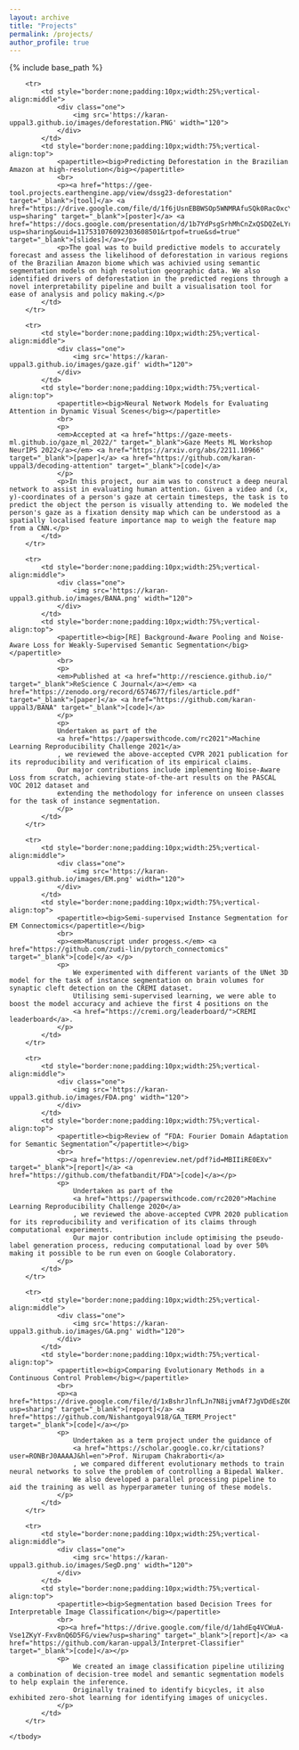 ```yaml
---
layout: archive
title: "Projects"
permalink: /projects/
author_profile: true
---
```


{% include base_path %}

<table border=0 class="bg_colour" style="padding:20px;width:100%;border:0px;border-spacing:0px;border-collapse:separate;margin-right:auto;margin-left:auto;">
    <tbody>

        <tr>
            <td style="border:none;padding:10px;width:25%;vertical-align:middle">
                <div class="one">
                    <img src='https://karan-uppal3.github.io/images/deforestation.PNG' width="120">
                </div>
            </td>
            <td style="border:none;padding:10px;width:75%;vertical-align:top">
                <papertitle><big>Predicting Deforestation in the Brazilian Amazon at high-resolution</big></papertitle>
                <br>
                <p><a href="https://gee-tool.projects.earthengine.app/view/dssg23-deforestation" target="_blank">[tool]</a> <a href="https://drive.google.com/file/d/1f6jUsnEBBWSOp5WNMRAfuSQk0RacOxcY/view?usp=sharing" target="_blank">[poster]</a> <a href="https://docs.google.com/presentation/d/1b7YdPsgSrhMhCnZxQSDQZeLYrVWOFbIb/edit?usp=sharing&ouid=117531076092303608501&rtpof=true&sd=true" target="_blank">[slides]</a></p>
                <p>The goal was to build predictive models to accurately forecast and assess the likelihood of deforestation in various regions of the Brazilian Amazon biome which was achivied using semantic segmentation models on high resolution geographic data. We also identified drivers of deforestation in the predicted regions through a novel interpretability pipeline and built a visualisation tool for ease of analysis and policy making.</p>
            </td>
        </tr>

        <tr>
            <td style="border:none;padding:10px;width:25%;vertical-align:middle">
                <div class="one">
                    <img src='https://karan-uppal3.github.io/images/gaze.gif' width="120">
                </div>
            </td>
            <td style="border:none;padding:10px;width:75%;vertical-align:top">
                <papertitle><big>Neural Network Models for Evaluating Attention in Dynamic Visual Scenes</big></papertitle>
                <br>
                <p>
                <em>Accepted at <a href="https://gaze-meets-ml.github.io/gaze_ml_2022/" target="_blank">Gaze Meets ML Workshop NeurIPS 2022</a></em> <a href="https://arxiv.org/abs/2211.10966" target="_blank">[paper]</a> <a href="https://github.com/karan-uppal3/decoding-attention" target="_blank">[code]</a>
                </p>
                <p>In this project, our aim was to construct a deep neural network to assist in evaluating human attention. Given a video and (x, y)-coordinates of a person's gaze at certain timesteps, the task is to predict the object the person is visually attending to. We modeled the person's gaze as a fixation density map which can be understood as a spatially localised feature importance map to weigh the feature map from a CNN.</p>
            </td>
        </tr> 

        <tr>
            <td style="border:none;padding:10px;width:25%;vertical-align:middle">
                <div class="one">
                    <img src='https://karan-uppal3.github.io/images/BANA.png' width="120">
                </div>
            </td>
            <td style="border:none;padding:10px;width:75%;vertical-align:top">
                <papertitle><big>[RE] Background-Aware Pooling and Noise-Aware Loss for Weakly-Supervised Semantic Segmentation</big></papertitle>
                <br>
                <p>
                <em>Published at <a href="http://rescience.github.io/" target="_blank">ReScience C Journal</a></em> <a href="https://zenodo.org/record/6574677/files/article.pdf" target="_blank">[paper]</a> <a href="https://github.com/karan-uppal3/BANA" target="_blank">[code]</a>
                </p>
                <p>
                Undertaken as part of the 
                <a href="https://paperswithcode.com/rc2021">Machine Learning Reproducibility Challenge 2021</a>
                , we reviewed the above-accepted CVPR 2021 publication for its reproducibility and verification of its empirical claims.
                Our major contributions include implementing Noise-Aware Loss from scratch, achieving state-of-the-art results on the PASCAL VOC 2012 dataset and
                extending the methodology for inference on unseen classes for the task of instance segmentation. 
                </p>
            </td>
        </tr> 

        <tr>
            <td style="border:none;padding:10px;width:25%;vertical-align:middle">
                <div class="one">
                    <img src='https://karan-uppal3.github.io/images/EM.png' width="120">
                </div>
            </td>
            <td style="border:none;padding:10px;width:75%;vertical-align:top">
                <papertitle><big>Semi-supervised Instance Segmentation for EM Connectomics</papertitle></big>
                <br>
                <p><em>Manuscript under progess.</em> <a href="https://github.com/zudi-lin/pytorch_connectomics" target="_blank">[code]</a> </p>
                <p>
                    We experimented with different variants of the UNet 3D model for the task of instance segmentation on brain volumes for synaptic cleft detection on the CREMI dataset.
                    Utilising semi-supervised learning, we were able to boost the model accuracy and achieve the first 4 positions on the 
                    <a href="https://cremi.org/leaderboard/">CREMI leaderboard</a>.
                </p>
            </td>
        </tr> 

        <tr>
            <td style="border:none;padding:10px;width:25%;vertical-align:middle">
                <div class="one">
                    <img src='https://karan-uppal3.github.io/images/FDA.png' width="120">
                </div>
            </td>
            <td style="border:none;padding:10px;width:75%;vertical-align:top">
                <papertitle><big>Review of “FDA: Fourier Domain Adaptation for Semantic Segmentation”</papertitle></big>
                <br>
                <p><a href="https://openreview.net/pdf?id=MBIIiRE0EXv" target="_blank">[report]</a> <a href="https://github.com/thefatbandit/FDA">[code]</a></p>
                <p>
                    Undertaken as part of the
                    <a href="https://paperswithcode.com/rc2020">Machine Learning Reproducibility Challenge 2020</a>
                    , we reviewed the above-accepted CVPR 2020 publication for its reproducibility and verification of its claims through computational experiments.
                    Our major contribution include optimising the pseudo-label generation process, reducing computational load by over 50% making it possible to be run even on Google Colaboratory.
                </p>
            </td>
        </tr> 

        <tr>
            <td style="border:none;padding:10px;width:25%;vertical-align:middle">
                <div class="one">
                    <img src='https://karan-uppal3.github.io/images/GA.png' width="120">
                </div>
            </td>
            <td style="border:none;padding:10px;width:75%;vertical-align:top">
                <papertitle><big>Comparing Evolutionary Methods in a Continuous Control Problem</big></papertitle>
                <br>
                <p><a href="https://drive.google.com/file/d/1xBshrJlnfLJn7N8ijvmAf7JgVDdEsZ00/view?usp=sharing" target="_blank">[report]</a> <a href="https://github.com/Nishantgoyal918/GA_TERM_Project" target="_blank">[code]</a></p>
                <p>
                    Undertaken as a term project under the guidance of
                    <a href="https://scholar.google.co.kr/citations?user=RONBrJ0AAAAJ&hl=en">Prof. Nirupam Chakraborti</a>
                    , we compared different evolutionary methods to train neural networks to solve the problem of controlling a Bipedal Walker.
                    We also developed a parallel processing pipeline to aid the training as well as hyperparameter tuning of these models.
                </p>
            </td>
        </tr> 

        <tr>
            <td style="border:none;padding:10px;width:25%;vertical-align:middle">
                <div class="one">
                    <img src='https://karan-uppal3.github.io/images/SegD.png' width="120">
                </div>
            </td>
            <td style="border:none;padding:10px;width:75%;vertical-align:top">
                <papertitle><big>Segmentation based Decision Trees for Interpretable Image Classification</big></papertitle>
                <br>
                <p><a href="https://drive.google.com/file/d/1ahdEq4VCWuA-Vse1ZKyY-Fxv8nQ6D5FG/view?usp=sharing" target="_blank">[report]</a> <a href="https://github.com/karan-uppal3/Interpret-Classifier" target="_blank">[code]</a></p>
                <p>
                    We created an image classification pipeline utilizing a combination of decision-tree model and semantic segmentation models to help explain the inference. 
                    Originally trained to identify bicycles, it also exhibited zero-shot learning for identifying images of unicycles.
                </p>
            </td>
        </tr> 

    </tbody>
</table>